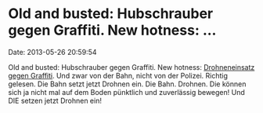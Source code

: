 Old and busted: Hubschrauber gegen Graffiti. New hotness: \...
==============================================================

Date: 2013-05-26 20:59:54

Old and busted: Hubschrauber gegen Graffiti. New hotness:
[Drohneneinsatz gegen
Graffiti](http://www.n24.de/n24/Nachrichten/Wirtschaft/d/2901858/bahn-setzt-kuenftig-drohnen-ein.html).
Und zwar von der Bahn, nicht von der Polizei. Richtig gelesen. Die Bahn
setzt jetzt Drohnen ein. Die Bahn. Drohnen. Die können sich ja nicht mal
auf dem Boden pünktlich und zuverlässig bewegen! Und DIE setzen jetzt
Drohnen ein!
